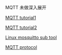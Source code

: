 

MQTT 未做深入展开


[MQTT tutorial1](https://www.rfwireless-world.com/Tutorials/MQTT-tutorial.html) 

[MQTT tutorial2](https://mosquitto.org/man/mqtt-7.html)

[Linux mosquitto sub tool](https://mosquitto.org/man/mosquitto_sub-1.html)

[MQTT protocol](http://docs.oasis-open.org/mqtt/mqtt/v3.1.1/os/mqtt-v3.1.1-os.html#_Toc398718031)
